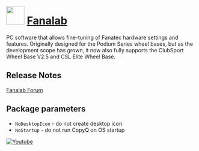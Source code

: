 # <img src="https://cdn.rawgit.com/javydekoning/chocolatey-fanatec-packages/master/fanalab/icon.jpg" width="48" height="48"/> [Fanalab](https://chocolatey.org/packages/fanalab)

PC software that allows fine-tuning of Fanatec hardware settings and features. Originally designed for the Podium Series wheel bases, but as the development scope has grown, it now also fully supports the ClubSport Wheel Base V2.5 and CSL Elite Wheel Base.

## Release Notes

[Fanalab Forum](https://forum.fanatec.com/categories/fanalab)

## Package parameters

* `NoDesktopIcon` - do not create desktop icon
* `NoStartup`   - do not run CopyQ on OS startup

[![Youtube](https://img.youtube.com/vi/sA1JfK1kx_w/0.jpg)](https://www.youtube.com/watch?v=sA1JfK1kx_w)

